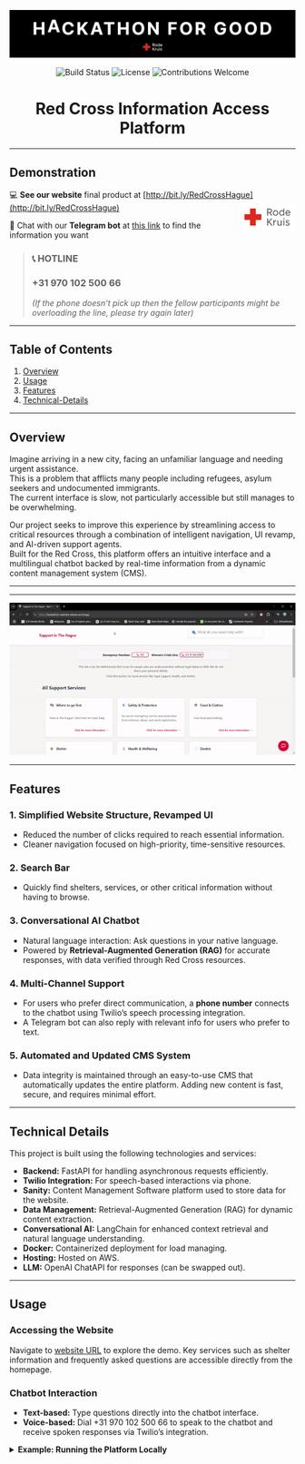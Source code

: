 <!--
    ┏━━━━━━━━━━━━━━━━━━━━━━━━━━━━━━━━━━━━━━━━━━━━━━━━━━━━━━━━━━━━━━━━━━━━━━━━━━━━┓
    ┃                                                                            ┃
    ┃    RED CROSS INFORMATION ACCESS PLATFORM - README                          ┃
    ┃                                                                            ┃
    ┗━━━━━━━━━━━━━━━━━━━━━━━━━━━━━━━━━━━━━━━━━━━━━━━━━━━━━━━━━━━━━━━━━━━━━━━━━━━━┛
-->

<!-- Top Banner / Hero Image -->
![Project Banner](img/banner.png)

<div align="center">
  <img src="https://img.shields.io/badge/build-passing-brightgreen.svg" alt="Build Status" />
  <img src="https://img.shields.io/badge/license-MIT-blue.svg" alt="License" />
  <img src="https://img.shields.io/badge/contributions-welcome-orange.svg" alt="Contributions Welcome" />
  
  <!-- Project Title -->
  <h1>Red Cross Information Access Platform</h1>
  
</div>

---

## Demonstration

💻 **See our website** final product at [http://bit.ly/RedCrossHague](http://bit.ly/RedCrossHague) <img src="img/logo.png" align="right" width="100" />

📱 Chat with our **Telegram bot** at [this link](https://t.me/RedCrossHagueBot) to find the information you want

<!-- Make the phone number pop! -->
> ### **📞 HOTLINE**  
> ### **+31 970 102 500 66**  
> *(If the phone doesn't pick up then the fellow participants might be overloading the line, please try again later)*

---

## Table of Contents
1. [Overview](#overview)  
2. [Usage](#usage)  
3. [Features](#features)  
4. [Technical-Details](#technical-details)

---

## Overview
Imagine arriving in a new city, facing an unfamiliar language and needing urgent assistance.  
This is a problem that afflicts many people including refugees, asylum seekers and undocumented immigrants.  
The current interface is slow, not particularly accessible but still manages to be overwhelming.

Our project seeks to improve this experience by streamlining access to critical resources through a combination of intelligent navigation, UI revamp, and AI-driven support agents.  
Built for the Red Cross, this platform offers an intuitive interface and a multilingual chatbot backed by real-time information from a dynamic content management system (CMS).

---


---

<!-- Centered GIF -->
<p align="center">
  <img src="img/website.gif" alt="Website Demo GIF" />
</p>

---

## Features

### 1. Simplified Website Structure, Revamped UI
- Reduced the number of clicks required to reach essential information.
- Cleaner navigation focused on high-priority, time-sensitive resources.

### 2. Search Bar
- Quickly find shelters, services, or other critical information without having to browse.

### 3. Conversational AI Chatbot
- Natural language interaction: Ask questions in your native language.
- Powered by **Retrieval-Augmented Generation (RAG)** for accurate responses, with data verified through Red Cross resources.

### 4. Multi-Channel Support
- For users who prefer direct communication, a **phone number** connects to the chatbot using Twilio’s speech processing integration.
- A Telegram bot can also reply with relevant info for users who prefer to text.

### 5. Automated and Updated CMS System
- Data integrity is maintained through an easy-to-use CMS that automatically updates the entire platform. Adding new content is fast, secure, and requires minimal effort.

---

## Technical Details

This project is built using the following technologies and services:

- **Backend:** FastAPI for handling asynchronous requests efficiently.
- **Twilio Integration:** For speech-based interactions via phone.
- **Sanity:** Content Management Software platform used to store data for the website.
- **Data Management:** Retrieval-Augmented Generation (RAG) for dynamic content extraction.
- **Conversational AI:** LangChain for enhanced context retrieval and natural language understanding.
- **Docker:** Containerized deployment for load managing.
- **Hosting:** Hosted on AWS.
- **LLM:** OpenAI ChatAPI for responses (can be swapped out).

---

## Usage

### Accessing the Website
Navigate to [website URL](http://bit.ly/RedCrossHague) to explore the demo. Key services such as shelter information and frequently asked questions are accessible directly from the homepage.

### Chatbot Interaction
- **Text-based:** Type questions directly into the chatbot interface.
- **Voice-based:** Dial +31 970 102 500 66 to speak to the chatbot and receive spoken responses via Twilio’s integration.
<details>
- **Telegram:** Chat with our **Telegram bot** at [this link](https://t.me/RedCrossHagueBot) to find the information you want
  <summary><strong>Example: Running the Platform Locally</strong></summary>

```bash
# Clone the repository
git clone git@github.com:BeyondStandard/HackForGood-2025.git
cd HackForGood-2025/

# Setup the environment
python -m venv .venv
source .venv/bin/activate

# Rename GOOGLE_APPLICATION_CREDENTIALS and PROJECT_ID to point to your GCP project and host!
# You will need your own LLM, LangChain and Twilio credentials

# Install dependencies
pip install -r fastapi/requirements.txt
pip install uvicorn

# Voila! (https://github.com/desertbit/grml)
grml deploy locally 

# The website should now be accessible at http://localhost:8000
